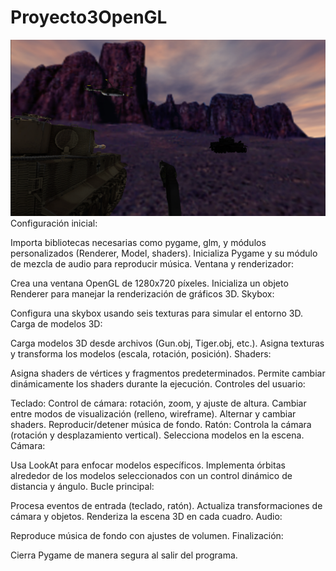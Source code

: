 # Proyecto3OpenGL
![imagen](https://github.com/EJGDLG/Proyecto3OpenGL/blob/ed2c49a0b4cfe6ed819342207c65ffb9e5581821/openGL.PNG)
Configuración inicial:

Importa bibliotecas necesarias como pygame, glm, y módulos personalizados (Renderer, Model, shaders).
Inicializa Pygame y su módulo de mezcla de audio para reproducir música.
Ventana y renderizador:

Crea una ventana OpenGL de 1280x720 píxeles.
Inicializa un objeto Renderer para manejar la renderización de gráficos 3D.
Skybox:

Configura una skybox usando seis texturas para simular el entorno 3D.
Carga de modelos 3D:

Carga modelos 3D desde archivos (Gun.obj, Tiger.obj, etc.).
Asigna texturas y transforma los modelos (escala, rotación, posición).
Shaders:

Asigna shaders de vértices y fragmentos predeterminados.
Permite cambiar dinámicamente los shaders durante la ejecución.
Controles del usuario:

Teclado:
Control de cámara: rotación, zoom, y ajuste de altura.
Cambiar entre modos de visualización (relleno, wireframe).
Alternar y cambiar shaders.
Reproducir/detener música de fondo.
Ratón:
Controla la cámara (rotación y desplazamiento vertical).
Selecciona modelos en la escena.
Cámara:

Usa LookAt para enfocar modelos específicos.
Implementa órbitas alrededor de los modelos seleccionados con un control dinámico de distancia y ángulo.
Bucle principal:

Procesa eventos de entrada (teclado, ratón).
Actualiza transformaciones de cámara y objetos.
Renderiza la escena 3D en cada cuadro.
Audio:

Reproduce música de fondo con ajustes de volumen.
Finalización:

Cierra Pygame de manera segura al salir del programa.
